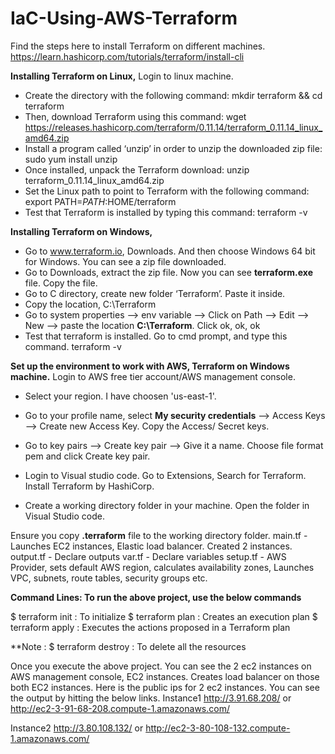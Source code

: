 # IaC-Using-AWS-Terraform

Find the steps here to install Terraform on different machines.
https://learn.hashicorp.com/tutorials/terraform/install-cli

**Installing Terraform on Linux,**
Login to linux machine. 
- Create the directory with the following command: mkdir terraform && cd terraform
- Then, download Terraform using this command: wget https://releases.hashicorp.com/terraform/0.11.14/terraform_0.11.14_linux_amd64.zip
- Install a program called ‘unzip’ in order to unzip the downloaded zip file:
  sudo yum install unzip
- Once installed, unpack the Terraform download: 
  unzip terraform_0.11.14_linux_amd64.zip
- Set the Linux path to point to Terraform with the following command: 
  export PATH=$PATH:$HOME/terraform
- Test that Terraform is installed by typing this command: terraform -v

**Installing Terraform on Windows,**
- Go to www.terraform.io, Downloads. And then choose Windows 64 bit for Windows. You can see a zip file downloaded.
- Go to Downloads, extract the zip file. Now you can see **terraform.exe** file. Copy the file.
- Go to C directory, create new folder ‘Terraform’. Paste it inside.
- Copy the location, C:\Terraform
- Go to system properties -->  env variable --> Click on Path --> Edit --> New --> paste the location **C:\Terraform**. Click ok, ok, ok
- Test that terraform is installed. Go to cmd prompt, and type this command.
  terraform -v

**Set up the environment to work with AWS, Terraform on Windows machine.**
Login to AWS free tier account/AWS management console.
- Select your region. I have choosen 'us-east-1'.
- Go to your profile name, select **My security credentials** --> Access Keys --> Create new Access Key. Copy the Access/ Secret keys.
- Go to key pairs --> Create key pair --> Give it a name. Choose file format pem and click Create key pair.

- Login to Visual studio code. Go to Extensions, Search for Terraform. Install Terraform by HashiCorp.
- Create a working directory folder in your machine. Open the folder in Visual Studio code.

Ensure you copy **.terraform** file to the working directory folder.
main.tf - Launches EC2 instances, Elastic load balancer. Created 2 instances. 
output.tf - Declare outputs
var.tf - Declare variables
setup.tf - AWS Provider, sets default AWS region, calculates availability zones, Launches VPC, subnets, route tables, security groups etc.

**Command Lines: To run the above project, use the below commands**

$ terraform init : To initialize
$ terraform plan : Creates an execution plan
$ terraform apply : Executes the actions proposed in a Terraform plan

**Note : $ terraform destroy : To delete all the resources

Once you execute the above project. You can see the 2 ec2 instances on AWS management console, EC2 instances.
Creates load balancer on those both EC2 instances.
Here is the public ips for 2 ec2 instances.
You can see the output by hitting the below links.
Instance1
http://3.91.68.208/
or
http://ec2-3-91-68-208.compute-1.amazonaws.com/

Instance2
http://3.80.108.132/
or
http://ec2-3-80-108-132.compute-1.amazonaws.com/

